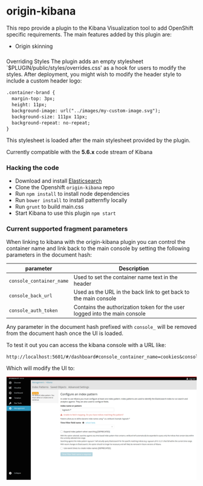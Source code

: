 # origin-kibana
This repo provide a plugin to the Kibana Visualization tool to 
add OpenShift specific requirements.  The main features added
by this plugin are:

* Origin skinning

###
Overriding Styles
The plugin adds an empty stylesheet `$PLUGIN/public/styles/overrides.css' as a hook
for users to modify the styles.  After deployment, you might wish to modify the header
style to include a custom header logo:

```
.container-brand {
  margin-top: 3px;
  height: 11px;
  background-image: url("../images/my-custom-image.svg");
  background-size: 111px 11px;
  background-repeat: no-repeat;
}
```
This stylesheet is loaded after the main stylesheet provided by the plugin.

Currently compatible with the **5.6.x** code stream of Kibana

### Hacking the code
* Download and install [Elasticsearch](https://www.elastic.co/downloads/elasticsearch)
* Clone the Openshift `origin-kibana` repo
* Run `npm install` to install node dependencies
* Run `bower install` to install patternfly locally
* Run `grunt` to build main.css
* Start Kibana to use this plugin `npm start`

### Current supported fragment parameters
When linking to kibana with the origin-kibana plugin you can control the container name and link back to the main console by setting the following parameters in the document hash:

| parameter | Description|
| ------ | ------|
| `console_container_name` |  Used to set the container name text in the header |
| `console_back_url` | Used as the URL in the back link to get back to the main console |
| `console_auth_token` | Contains the authorization token for the user logged into the main console |

Any parameter in the document hash prefixed with `console_` will be removed from the document hash once the UI is loaded.

To test it out you can access the kibana console with a URL like:

```
http://localhost:5601/#/dashboard#console_container_name=cookies&console_back_url=http:%2F%2Flocalhost:8443&console_auth_token=wheetoken
```

Which will modify the UI to:

![Kibana OpenShift UI Mod](console.png)
